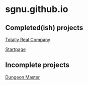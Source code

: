 # sgnu.github.io

## Completed(ish) projects
<a href="CompanyPage/Index.html">Totally Real Company</a>

<a href="Startpage/Startpage.html">Startpage</a>

## Incomplete projects
<a href="dungeonmaster.html">Dungeon Master</a>
